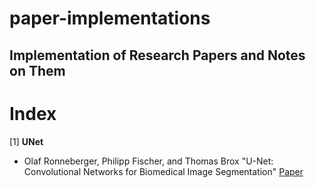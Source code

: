 # paper-implementations  

Implementation of Research Papers and Notes on Them
---

# Index
[1] **UNet**
- Olaf Ronneberger, Philipp Fischer, and Thomas Brox "U-Net: Convolutional Networks for Biomedical Image Segmentation" [Paper](https://github.com/ishandutta0098/paper-implementations/tree/main/UNet)
